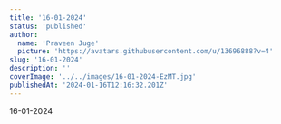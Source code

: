 ```yaml
---
title: '16-01-2024'
status: 'published'
author:
  name: 'Praveen Juge'
  picture: 'https://avatars.githubusercontent.com/u/13696888?v=4'
slug: '16-01-2024'
description: ''
coverImage: '../../images/16-01-2024-EzMT.jpg'
publishedAt: '2024-01-16T12:16:32.201Z'
---
```


16-01-2024
